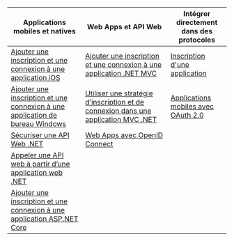 | Applications mobiles et natives | Web Apps et API Web | Intégrer directement dans des protocoles |
| --- | --- | --- |
| [Ajouter une inscription et une connexion à une application iOS](../articles/active-directory-b2c/active-directory-b2c-devquickstarts-ios.md) |[Ajouter une inscription et une connexion à une application .NET MVC](../articles/active-directory-b2c/active-directory-b2c-devquickstarts-web-dotnet.md) |[Inscription d'une application](../articles/active-directory-b2c/active-directory-b2c-app-registration.md) |
| [Ajouter une inscription et une connexion à une application de bureau Windows](../articles/active-directory-b2c/active-directory-b2c-devquickstarts-native-dotnet.md) |[Utiliser une stratégie d’inscription et de connexion dans une application MVC .NET](../articles/active-directory-b2c/active-directory-b2c-devquickstarts-web-dotnet-susi.md) |[Applications mobiles avec OAuth 2.0](../articles/active-directory-b2c/active-directory-b2c-reference-oauth-code.md) |
| [Sécuriser une API Web .NET](../articles/active-directory-b2c/active-directory-b2c-devquickstarts-api-dotnet.md) |[Web Apps avec OpenID Connect](../articles/active-directory-b2c/active-directory-b2c-reference-oidc.md) | |
| [Appeler une API web à partir d’une application web .NET](../articles/active-directory-b2c/active-directory-b2c-devquickstarts-web-api-dotnet.md) | | |
| [Ajouter une inscription et une connexion à une application ASP.NET Core](https://github.com/azure-samples/active-directory-dotnet-webapp-openidconnect-aspnetcore-b2c) | | |



<!--HONumber=Nov16_HO2-->


